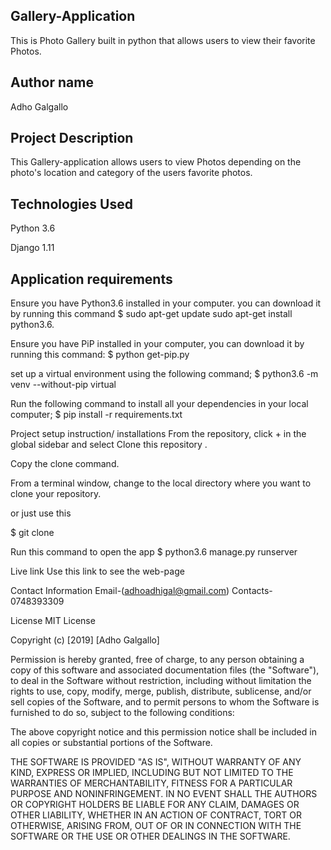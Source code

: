 ## Gallery-Application
This is Photo Gallery built in python that allows users to view their favorite Photos.

## Author name
Adho Galgallo

## Project Description
This Gallery-application allows users to view Photos depending on the photo's location and category of the users favorite photos.

## Technologies Used
Python 3.6

Django 1.11

## Application requirements
Ensure you have Python3.6 installed in your computer. you can download it by running this command
$ sudo apt-get update sudo apt-get install python3.6.

Ensure you have PiP installed in your computer, you can download it by running this command:
$ python get-pip.py

set up a virtual environment using the following command;
$ python3.6 -m venv --without-pip virtual

Run the following command to install all your dependencies in your local computer;
$ pip install -r requirements.txt

Project setup instruction/ installations
From the repository, click + in the global sidebar and select Clone this repository .

Copy the clone command.

From a terminal window, change to the local directory where you want to clone your repository.

or just use this

$ git clone 

Run this command to open the app
$ python3.6 manage.py runserver




Live link
Use this link to see the web-page



Contact Information
Email-(adhoadhigal@gmail.com)
Contacts-0748393309

License
MIT License

Copyright (c) [2019] [Adho Galgallo]

Permission is hereby granted, free of charge, to any person obtaining a copy of this software and associated documentation files (the "Software"), to deal in the Software without restriction, including without limitation the rights to use, copy, modify, merge, publish, distribute, sublicense, and/or sell copies of the Software, and to permit persons to whom the Software is furnished to do so, subject to the following conditions:

The above copyright notice and this permission notice shall be included in all copies or substantial portions of the Software.

THE SOFTWARE IS PROVIDED "AS IS", WITHOUT WARRANTY OF ANY KIND, EXPRESS OR IMPLIED, INCLUDING BUT NOT LIMITED TO THE WARRANTIES OF MERCHANTABILITY, FITNESS FOR A PARTICULAR PURPOSE AND NONINFRINGEMENT. IN NO EVENT SHALL THE AUTHORS OR COPYRIGHT HOLDERS BE LIABLE FOR ANY CLAIM, DAMAGES OR OTHER LIABILITY, WHETHER IN AN ACTION OF CONTRACT, TORT OR OTHERWISE, ARISING FROM, OUT OF OR IN CONNECTION WITH THE SOFTWARE OR THE USE OR OTHER DEALINGS IN THE SOFTWARE.

